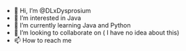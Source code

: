 - 👋 Hi, I’m @DLxDysprosium
- 👀 I’m interested in Java
- 🌱 I’m currently learning Java and Python
- 💞️ I’m looking to collaborate on ( I have no idea about this)
- 📫 How to reach me 

<!---
DLxDysprosium/DLxDysprosium is a ✨ special ✨ repository because its `README.md` (this file) appears on your GitHub profile.
You can click the Preview link to take a look at your changes.
--->

